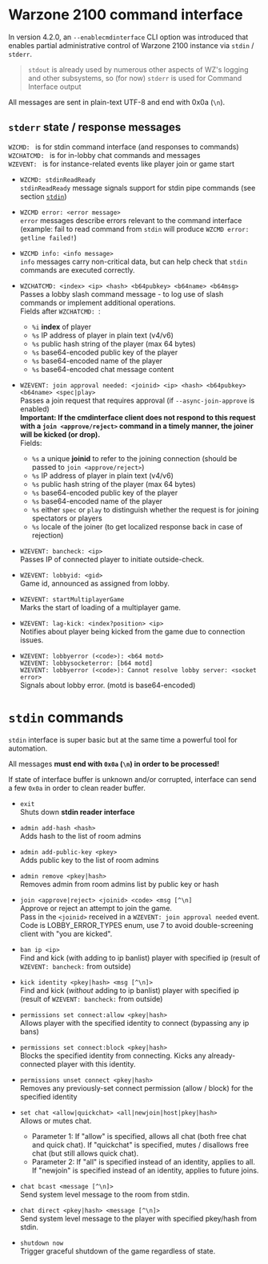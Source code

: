 # Warzone 2100 command interface

In version 4.2.0, an `--enablecmdinterface` CLI option was introduced that enables
partial administrative control of Warzone 2100 instance via `stdin` / `stderr`.

> `stdout` is already used by numerous other aspects of WZ's logging and other subsystems, so (for now) `stderr` is used for Command Interface output

All messages are sent in plain-text UTF-8 and end with 0x0a (`\n`).

## `stderr` state / response messages

`WZCMD: ` is for stdin command interface (and responses to commands)\
`WZCHATCMD: ` is for in-lobby chat commands and messages\
`WZEVENT: ` is for instance-related events like player join or game start

* `WZCMD: stdinReadReady`\
	`stdinReadReady` message signals support for stdin pipe commands
	(see section [`stdin`](#stdin-commands))

* `WZCMD error: <error message>`\
	`error` messages describe errors relevant to the command interface\
	(example: fail to read command from `stdin` will produce `WZCMD error: getline failed!`)

* `WZCMD info: <info message>`\
	`info` messages carry non-critical data, but can help check that
	`stdin` commands are executed correctly.

* `WZCHATCMD: <index> <ip> <hash> <b64pubkey> <b64name> <b64msg>`\
	Passes a lobby slash command message - to log use of slash commands or implement additional operations.\
	Fields after `WZCHATCMD: `:
	- `%i` **index** of player
	- `%s` IP address of player in plain text (v4/v6)
	- `%s` public hash string of the player (max 64 bytes)
	- `%s` base64-encoded public key of the player
	- `%s` base64-encoded name of the player
	- `%s` base64-encoded chat message content

* `WZEVENT: join approval needed: <joinid> <ip> <hash> <b64pubkey> <b64name> <spec|play>`\
	Passes a join request that requires approval (if `--async-join-approve` is enabled)\
	**Important: If the cmdinterface client does not respond to this request with a `join <approve/reject>` command in a timely manner, the joiner will be kicked (or drop).**\
	Fields:
	- `%s` a unique **joinid** to refer to the joining connection (should be passed to `join <approve/reject>`)
	- `%s` IP address of player in plain text (v4/v6)
	- `%s` public hash string of the player (max 64 bytes)
	- `%s` base64-encoded public key of the player
	- `%s` base64-encoded name of the player
	- `%s` either `spec` or `play` to distinguish whether the request is for joining spectators or players
	- `%s` locale of the joiner (to get localized response back in case of rejection)

* `WZEVENT: bancheck: <ip>`\
	Passes IP of connected player to initiate outside-check.

* `WZEVENT: lobbyid: <gid>`\
	Game id, announced as assigned from lobby.

* `WZEVENT: startMultiplayerGame`\
	Marks the start of loading of a multiplayer game.

* `WZEVENT: lag-kick: <index?position> <ip>`\
	Notifies about player being kicked from the game due to connection issues.

* `WZEVENT: lobbyerror (<code>): <b64 motd>`\
  `WZEVENT: lobbysocketerror: [b64 motd]`\
  `WZEVENT: lobbyerror (<code>): Cannot resolve lobby server: <socket error>`\
	Signals about lobby error. (motd is base64-encoded)

# `stdin` commands

`stdin` interface is super basic but at the same time a powerful tool for automation.

All messages **must end with `0x0a` (`\n`) in order to be processed!**

If state of interface buffer is unknown and/or corrupted, interface can send a few `0x0a` in order to clean reader buffer.

* `exit`\
	Shuts down **stdin reader interface**

* `admin add-hash <hash>`\
	Adds hash to the list of room admins

* `admin add-public-key <pkey>`\
	Adds public key to the list of room admins

* `admin remove <pkey|hash>`\
	Removes admin from room admins list by public key or hash

* `join <approve|reject> <joinid> <code> <msg [^\n]`\
	Approve or reject an attempt to join the game.\
	Pass in the `<joinid>` received in a `WZEVENT: join approval needed` event.
	Code is LOBBY_ERROR_TYPES enum, use 7 to avoid double-screening client with "you are kicked".

* `ban ip <ip>`\
	Find and kick (with adding to ip banlist) player with specified ip
	(result of `WZEVENT: bancheck:` from outside)

* `kick identity <pkey|hash> <msg [^\n]>`\
	Find and kick (*without* adding to ip banlist) player with specified ip
	(result of `WZEVENT: bancheck:` from outside)

* `permissions set connect:allow <pkey|hash>`\
	Allows player with the specified identity to connect (bypassing any ip bans)

* `permissions set connect:block <pkey|hash>`\
	Blocks the specified identity from connecting. Kicks any already-connected player with this identity.

* `permissions unset connect <pkey|hash>`\
	Removes any previously-set connect permission (allow / block) for the specified identity

* `set chat <allow|quickchat> <all|newjoin|host|pkey|hash>`\
	Allows or mutes chat.
	- Parameter 1: If "allow" is specified, allows all chat (both free chat and quick chat). If "quickchat" is specified, mutes / disallows free chat (but still allows quick chat).
	- Parameter 2: If "all" is specified instead of an identity, applies to all. If "newjoin" is specified instead of an identity, applies to future joins.

* `chat bcast <message [^\n]>`\
	Send system level message to the room from stdin.

* `chat direct <pkey|hash> <message [^\n]>`\
	Send system level message to the player with specified pkey/hash from stdin.

* `shutdown now`\
	Trigger graceful shutdown of the game regardless of state.
